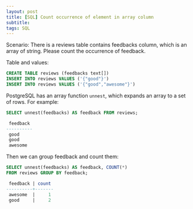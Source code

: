 ```yaml
---
layout: post
title: [SQL] Count occurrence of element in array column
subtitle:
tags: SQL
---
```


Scenario: There is a reviews table contains feedbacks column, which is an array of string. Please count the occurrence of feedback.

Table and values:

```sql
CREATE TABLE reviews (feedbacks text[])
INSERT INTO reviews VALUES ('{"good"}')
INSERT INTO reviews VALUES ('{"good","awesome"}')
```

PostgreSQL has an array function `unnest`, which expands an array to a set of rows. For example:

```sql
SELECT unnest(feedbacks) AS feedback FROM reviews;

 feedback
----------
 good
 good
 awesome
```

Then we can group feedback and count them:

```sql
SELECT unnest(feedbacks) AS feedback, COUNT(*)
FROM reviews GROUP BY feedback;

 feedback | count
----------+-------
 awesome  |     1
 good     |     2
```
